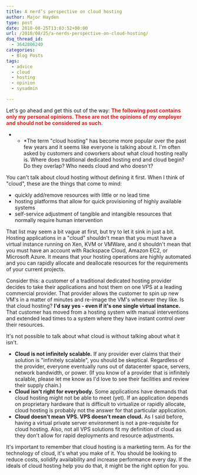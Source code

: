 ```yaml
---
title: A nerd’s perspective on cloud hosting
author: Major Hayden
type: post
date: 2010-08-25T13:03:52+00:00
url: /2010/08/25/a-nerds-perspective-on-cloud-hosting/
dsq_thread_id:
  - 3642806240
categories:
  - Blog Posts
tags:
  - advice
  - cloud
  - hosting
  - opinion
  - sysadmin

---
```

Let's go ahead and get this out of the way: <b style="color: #D42020;">The following post contains only my personal opinions. These are not the opinions of my employer and should not be considered as such.</b>

* * *The term "cloud hosting" has become more popular over the past few years and it seems like everyone is talking about it. I'm often asked by customers and coworkers about what cloud hosting really is. Where does traditional dedicated hosting end and cloud begin? Do they overlap? Who needs cloud and who doesn't?</p>

You can't talk about cloud hosting without defining it first. When I think of "cloud", these are the things that come to mind:

  * quickly add/remove resources with little or no lead time
  * hosting platforms that allow for quick provisioning of highly available systems
  * self-service adjustment of tangible and intangible resources that normally require human intervention

That list may seem a bit vague at first, but try to let it sink in just a bit. Hosting applications in a "cloud" shouldn't mean that you must have a virtual instance running on Xen, KVM or VMWare, and it shouldn't mean that you must have an account with Rackspace Cloud, Amazon EC2, or Microsoft Azure. It means that your hosting operations are highly automated and you can rapidly allocate and deallocate resources for the requirements of your current projects.

Consider this: a customer of a traditional dedicated hosting provider decides to take their applications and host them on one VPS at a leading commercial provider. That provider allows the customer to spin up new VM's in a matter of minutes and re-image the VM's whenever they like. Is that cloud hosting? **I'd say yes - even if it's one single virtual instance.** That customer has moved from a hosting system with manual interventions and extended lead times to a system where they have instant control over their resources.

It's not possible to talk about what cloud is without talking about what it isn't.

  * **Cloud is not infinitely scalable.** If any provider ever claims that their solution is "infinitely scalable", you should be skeptical. Regardless of the provider, everyone eventually runs out of datacenter space, servers, network bandwidth, or power. (If you know of a provider that is infinitely scalable, please let me know as I'd love to see their facilities and review their supply chain.)
  * **Cloud isn't right for everybody.** Some applications have demands that cloud hosting might not be able to meet (yet). If an application depends on proprietary hardware that is difficult to virtualize or rapidly allocate, cloud hosting is probably not the answer for that particular application.
  * **Cloud doesn't mean VPS. VPS doesn't mean cloud.** As I said before, having a virtual private server environment is not a pre-requisite for cloud hosting. Also, not all VPS solutions fit my definition of cloud as they don't allow for rapid deployments and resource adjustments.

It's important to remember that cloud hosting is a marketing term. As for the technology of cloud, it's what you make of it. You should be looking to reduce costs, solidify availability and increase performance every day. If the ideals of cloud hosting help you do that, it might be the right option for you.
